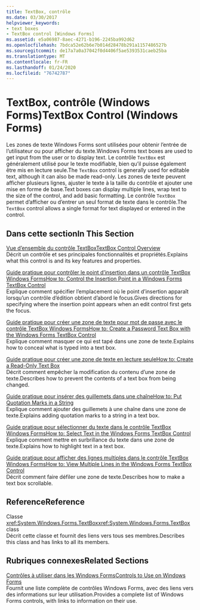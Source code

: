 ```yaml
---
title: TextBox, contrôle
ms.date: 03/30/2017
helpviewer_keywords:
- text boxes
- TextBox control [Windows Forms]
ms.assetid: e5a06987-8aec-4271-b196-2245ba992d62
ms.openlocfilehash: 7bdca52e62b6e7b014d28478b291a1157486527b
ms.sourcegitcommit: de17a7a0a37042f0d4406f5ae5393531caeb25ba
ms.translationtype: MT
ms.contentlocale: fr-FR
ms.lasthandoff: 01/24/2020
ms.locfileid: "76742787"
---
```

# <a name="textbox-control-windows-forms"></a><span data-ttu-id="907d3-102">TextBox, contrôle (Windows Forms)</span><span class="sxs-lookup"><span data-stu-id="907d3-102">TextBox Control (Windows Forms)</span></span>
<span data-ttu-id="907d3-103">Les zones de texte Windows Forms sont utilisées pour obtenir l’entrée de l’utilisateur ou pour afficher du texte.</span><span class="sxs-lookup"><span data-stu-id="907d3-103">Windows Forms text boxes are used to get input from the user or to display text.</span></span> <span data-ttu-id="907d3-104">Le contrôle `TextBox` est généralement utilisé pour le texte modifiable, bien qu’il puisse également être mis en lecture seule.</span><span class="sxs-lookup"><span data-stu-id="907d3-104">The `TextBox` control is generally used for editable text, although it can also be made read-only.</span></span> <span data-ttu-id="907d3-105">Les zones de texte peuvent afficher plusieurs lignes, ajuster le texte à la taille du contrôle et ajouter une mise en forme de base.</span><span class="sxs-lookup"><span data-stu-id="907d3-105">Text boxes can display multiple lines, wrap text to the size of the control, and add basic formatting.</span></span> <span data-ttu-id="907d3-106">Le contrôle `TextBox` permet d’afficher ou d’entrer un seul format de texte dans le contrôle.</span><span class="sxs-lookup"><span data-stu-id="907d3-106">The `TextBox` control allows a single format for text displayed or entered in the control.</span></span>  
  
## <a name="in-this-section"></a><span data-ttu-id="907d3-107">Dans cette section</span><span class="sxs-lookup"><span data-stu-id="907d3-107">In This Section</span></span>  
 [<span data-ttu-id="907d3-108">Vue d’ensemble du contrôle TextBox</span><span class="sxs-lookup"><span data-stu-id="907d3-108">TextBox Control Overview</span></span>](textbox-control-overview-windows-forms.md)  
 <span data-ttu-id="907d3-109">Décrit un contrôle et ses principales fonctionnalités et propriétés.</span><span class="sxs-lookup"><span data-stu-id="907d3-109">Explains what this control is and its key features and properties.</span></span>  
  
 [<span data-ttu-id="907d3-110">Guide pratique pour contrôler le point d’insertion dans un contrôle TextBox Windows Forms</span><span class="sxs-lookup"><span data-stu-id="907d3-110">How to: Control the Insertion Point in a Windows Forms TextBox Control</span></span>](how-to-control-the-insertion-point-in-a-windows-forms-textbox-control.md)  
 <span data-ttu-id="907d3-111">Explique comment spécifier l’emplacement où le point d’insertion apparaît lorsqu’un contrôle d’édition obtient d’abord le focus.</span><span class="sxs-lookup"><span data-stu-id="907d3-111">Gives directions for specifying where the insertion point appears when an edit control first gets the focus.</span></span>  
  
 [<span data-ttu-id="907d3-112">Guide pratique pour créer une zone de texte pour mot de passe avec le contrôle TextBox Windows Forms</span><span class="sxs-lookup"><span data-stu-id="907d3-112">How to: Create a Password Text Box with the Windows Forms TextBox Control</span></span>](how-to-create-a-password-text-box-with-the-windows-forms-textbox-control.md)  
 <span data-ttu-id="907d3-113">Explique comment masquer ce qui est tapé dans une zone de texte.</span><span class="sxs-lookup"><span data-stu-id="907d3-113">Explains how to conceal what is typed into a text box.</span></span>  
  
 [<span data-ttu-id="907d3-114">Guide pratique pour créer une zone de texte en lecture seule</span><span class="sxs-lookup"><span data-stu-id="907d3-114">How to: Create a Read-Only Text Box</span></span>](how-to-create-a-read-only-text-box-windows-forms.md)  
 <span data-ttu-id="907d3-115">Décrit comment empêcher la modification du contenu d’une zone de texte.</span><span class="sxs-lookup"><span data-stu-id="907d3-115">Describes how to prevent the contents of a text box from being changed.</span></span>  
  
 [<span data-ttu-id="907d3-116">Guide pratique pour insérer des guillemets dans une chaîne</span><span class="sxs-lookup"><span data-stu-id="907d3-116">How to: Put Quotation Marks in a String</span></span>](how-to-put-quotation-marks-in-a-string-windows-forms.md)  
 <span data-ttu-id="907d3-117">Explique comment ajouter des guillemets à une chaîne dans une zone de texte.</span><span class="sxs-lookup"><span data-stu-id="907d3-117">Explains adding quotation marks to a string in a text box.</span></span>  
  
 [<span data-ttu-id="907d3-118">Guide pratique pour sélectionner du texte dans le contrôle TextBox Windows Forms</span><span class="sxs-lookup"><span data-stu-id="907d3-118">How to: Select Text in the Windows Forms TextBox Control</span></span>](how-to-select-text-in-the-windows-forms-textbox-control.md)  
 <span data-ttu-id="907d3-119">Explique comment mettre en surbrillance du texte dans une zone de texte.</span><span class="sxs-lookup"><span data-stu-id="907d3-119">Explains how to highlight text in a text box.</span></span>  
  
 [<span data-ttu-id="907d3-120">Guide pratique pour afficher des lignes multiples dans le contrôle TextBox Windows Forms</span><span class="sxs-lookup"><span data-stu-id="907d3-120">How to: View Multiple Lines in the Windows Forms TextBox Control</span></span>](how-to-view-multiple-lines-in-the-windows-forms-textbox-control.md)  
 <span data-ttu-id="907d3-121">Décrit comment faire défiler une zone de texte.</span><span class="sxs-lookup"><span data-stu-id="907d3-121">Describes how to make a text box scrollable.</span></span>  
  
## <a name="reference"></a><span data-ttu-id="907d3-122">Reference</span><span class="sxs-lookup"><span data-stu-id="907d3-122">Reference</span></span>  
 <span data-ttu-id="907d3-123">Classe <xref:System.Windows.Forms.TextBox></span><span class="sxs-lookup"><span data-stu-id="907d3-123"><xref:System.Windows.Forms.TextBox> class</span></span>  
 <span data-ttu-id="907d3-124">Décrit cette classe et fournit des liens vers tous ses membres.</span><span class="sxs-lookup"><span data-stu-id="907d3-124">Describes this class and has links to all its members.</span></span>  
  
## <a name="related-sections"></a><span data-ttu-id="907d3-125">Rubriques connexes</span><span class="sxs-lookup"><span data-stu-id="907d3-125">Related Sections</span></span>  
 [<span data-ttu-id="907d3-126">Contrôles à utiliser dans les Windows Forms</span><span class="sxs-lookup"><span data-stu-id="907d3-126">Controls to Use on Windows Forms</span></span>](controls-to-use-on-windows-forms.md)  
 <span data-ttu-id="907d3-127">Fournit une liste complète de contrôles Windows Forms, avec des liens vers des informations sur leur utilisation.</span><span class="sxs-lookup"><span data-stu-id="907d3-127">Provides a complete list of Windows Forms controls, with links to information on their use.</span></span>
